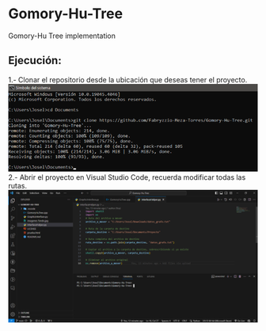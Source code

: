 # Gomory-Hu-Tree
Gomory-Hu Tree implementation
## Ejecución:
1.- Clonar el repositorio desde la ubicación que deseas tener el proyecto.
![](Imagenes/paso1.png)
2.- Abrir el proyecto en Visual Studio Code, recuerda modificar todas las rutas.
![](Imagenes/paso2.png)


